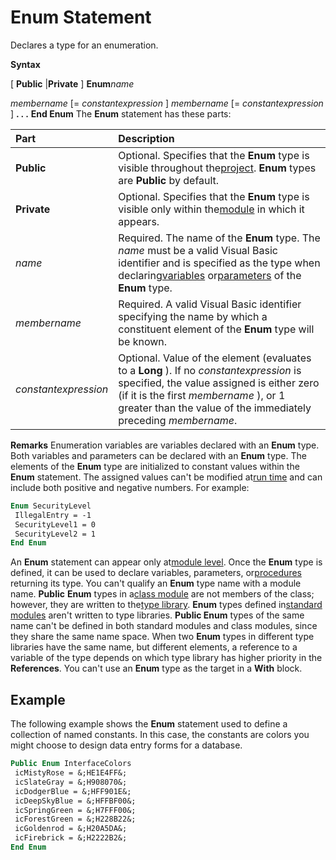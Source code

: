 
# Enum Statement

Declares a type for an enumeration.

 **Syntax**

[ **Public** |**Private** ] **Enum**_name_

 _membername_ [= _constantexpression_ ]
 _membername_ [= _constantexpression_ ]
 **. . .**
 **End Enum**
The  **Enum** statement has these parts:


|**Part**|**Description**|
|:-----|:-----|
|**Public**|Optional. Specifies that the  **Enum** type is visible throughout the[project](b8bdf64f-5920-1ae9-16d0-b26d09524a30.md).  **Enum** types are **Public** by default.|
|**Private**|Optional. Specifies that the  **Enum** type is visible only within the[module](b8bdf64f-5920-1ae9-16d0-b26d09524a30.md) in which it appears.|
| _name_|Required. The name of the  **Enum** type. The _name_ must be a valid Visual Basic identifier and is specified as the type when declaring[variables](b8bdf64f-5920-1ae9-16d0-b26d09524a30.md) or[parameters](b8bdf64f-5920-1ae9-16d0-b26d09524a30.md) of the **Enum** type.|
| _membername_|Required. A valid Visual Basic identifier specifying the name by which a constituent element of the  **Enum** type will be known.|
| _constantexpression_|Optional. Value of the element (evaluates to a  **Long** ). If no _constantexpression_ is specified, the value assigned is either zero (if it is the first _membername_ ), or 1 greater than the value of the immediately preceding _membername_.|
 **Remarks**
Enumeration variables are variables declared with an  **Enum** type. Both variables and parameters can be declared with an **Enum** type. The elements of the **Enum** type are initialized to constant values within the **Enum** statement. The assigned values can't be modified at[run time](b8bdf64f-5920-1ae9-16d0-b26d09524a30.md) and can include both positive and negative numbers. For example:



```vb
Enum SecurityLevel 
 IllegalEntry = -1 
 SecurityLevel1 = 0 
 SecurityLevel2 = 1 
End Enum 

```

An  **Enum** statement can appear only at[module level](b8bdf64f-5920-1ae9-16d0-b26d09524a30.md). Once the  **Enum** type is defined, it can be used to declare variables, parameters, or[procedures](b8bdf64f-5920-1ae9-16d0-b26d09524a30.md) returning its type. You can't qualify an **Enum** type name with a module name. **Public** **Enum** types in a[class module](b8bdf64f-5920-1ae9-16d0-b26d09524a30.md) are not members of the class; however, they are written to the[type library](b8bdf64f-5920-1ae9-16d0-b26d09524a30.md).  **Enum** types defined in[standard modules](b8bdf64f-5920-1ae9-16d0-b26d09524a30.md) aren't written to type libraries. **Public Enum** types of the same name can't be defined in both standard modules and class modules, since they share the same name space. When two **Enum** types in different type libraries have the same name, but different elements, a reference to a variable of the type depends on which type library has higher priority in the **References**.
You can't use an  **Enum** type as the target in a **With** block.

## Example

The following example shows the  **Enum** statement used to define a collection of named constants. In this case, the constants are colors you might choose to design data entry forms for a database.


```vb
Public Enum InterfaceColors 
 icMistyRose = &;HE1E4FF&; 
 icSlateGray = &;H908070&; 
 icDodgerBlue = &;HFF901E&; 
 icDeepSkyBlue = &;HFFBF00&; 
 icSpringGreen = &;H7FFF00&; 
 icForestGreen = &;H228B22&; 
 icGoldenrod = &;H20A5DA&; 
 icFirebrick = &;H2222B2&; 
End Enum
```

